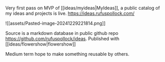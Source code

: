 Very first pass on MVP of [[ideas/myideas|MyIdeas]], a public catalog of my ideas and projects is live. https://ideas.rufuspollock.com/

![[assets/Pasted-image-20241229221814.png]]

Source is a markdown database in public github repo https://github.com/rufuspollock/ideas. Published with [[ideas/flowershow|flowershow]]

Medium term hope to make something reusable by others.